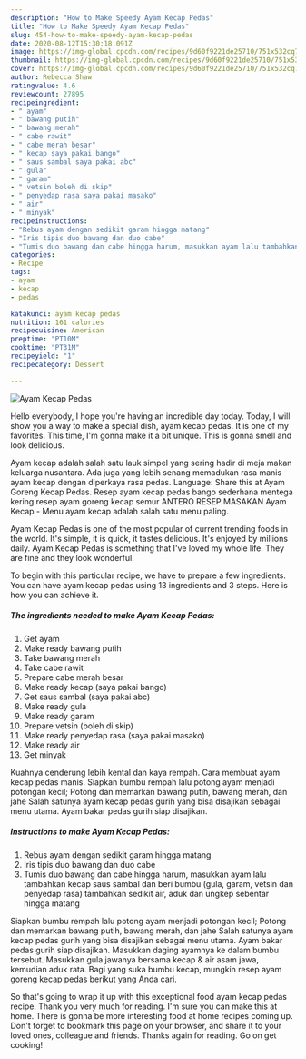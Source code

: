 ```yaml
---
description: "How to Make Speedy Ayam Kecap Pedas"
title: "How to Make Speedy Ayam Kecap Pedas"
slug: 454-how-to-make-speedy-ayam-kecap-pedas
date: 2020-08-12T15:30:18.091Z
image: https://img-global.cpcdn.com/recipes/9d60f9221de25710/751x532cq70/ayam-kecap-pedas-foto-resep-utama.jpg
thumbnail: https://img-global.cpcdn.com/recipes/9d60f9221de25710/751x532cq70/ayam-kecap-pedas-foto-resep-utama.jpg
cover: https://img-global.cpcdn.com/recipes/9d60f9221de25710/751x532cq70/ayam-kecap-pedas-foto-resep-utama.jpg
author: Rebecca Shaw
ratingvalue: 4.6
reviewcount: 27895
recipeingredient:
- " ayam"
- " bawang putih"
- " bawang merah"
- " cabe rawit"
- " cabe merah besar"
- " kecap saya pakai bango"
- " saus sambal saya pakai abc"
- " gula"
- " garam"
- " vetsin boleh di skip"
- " penyedap rasa saya pakai masako"
- " air"
- " minyak"
recipeinstructions:
- "Rebus ayam dengan sedikit garam hingga matang"
- "Iris tipis duo bawang dan duo cabe"
- "Tumis duo bawang dan cabe hingga harum, masukkan ayam lalu tambahkan kecap saus sambal dan beri bumbu (gula, garam, vetsin dan penyedap rasa) tambahkan sedikit air, aduk dan ungkep sebentar hingga matang"
categories:
- Recipe
tags:
- ayam
- kecap
- pedas

katakunci: ayam kecap pedas 
nutrition: 161 calories
recipecuisine: American
preptime: "PT10M"
cooktime: "PT31M"
recipeyield: "1"
recipecategory: Dessert

---
```



![Ayam Kecap Pedas](https://img-global.cpcdn.com/recipes/9d60f9221de25710/751x532cq70/ayam-kecap-pedas-foto-resep-utama.jpg)

Hello everybody, I hope you're having an incredible day today. Today, I will show you a way to make a special dish, ayam kecap pedas. It is one of my favorites. This time, I'm gonna make it a bit unique. This is gonna smell and look delicious.

Ayam kecap adalah salah satu lauk simpel yang sering hadir di meja makan keluarga nusantara. Ada juga yang lebih senang memadukan rasa manis ayam kecap dengan diperkaya rasa pedas. Language: Share this at Ayam Goreng Kecap Pedas. Resep ayam kecap pedas bango sederhana mentega kering resep ayam goreng kecap semur ANTERO RESEP MASAKAN Ayam Kecap - Menu ayam kecap adalah salah satu menu paling.

Ayam Kecap Pedas is one of the most popular of current trending foods in the world. It's simple, it is quick, it tastes delicious. It's enjoyed by millions daily. Ayam Kecap Pedas is something that I've loved my whole life. They are fine and they look wonderful.


To begin with this particular recipe, we have to prepare a few ingredients. You can have ayam kecap pedas using 13 ingredients and 3 steps. Here is how you can achieve it.

<!--inarticleads1-->

##### The ingredients needed to make Ayam Kecap Pedas:

1. Get  ayam
1. Make ready  bawang putih
1. Take  bawang merah
1. Take  cabe rawit
1. Prepare  cabe merah besar
1. Make ready  kecap (saya pakai bango)
1. Get  saus sambal (saya pakai abc)
1. Make ready  gula
1. Make ready  garam
1. Prepare  vetsin (boleh di skip)
1. Make ready  penyedap rasa (saya pakai masako)
1. Make ready  air
1. Get  minyak


Kuahnya cenderung lebih kental dan kaya rempah. Cara membuat ayam kecap pedas manis. Siapkan bumbu rempah lalu potong ayam menjadi potongan kecil; Potong dan memarkan bawang putih, bawang merah, dan jahe Salah satunya ayam kecap pedas gurih yang bisa disajikan sebagai menu utama. Ayam bakar pedas gurih siap disajikan. 

<!--inarticleads2-->

##### Instructions to make Ayam Kecap Pedas:

1. Rebus ayam dengan sedikit garam hingga matang
1. Iris tipis duo bawang dan duo cabe
1. Tumis duo bawang dan cabe hingga harum, masukkan ayam lalu tambahkan kecap saus sambal dan beri bumbu (gula, garam, vetsin dan penyedap rasa) tambahkan sedikit air, aduk dan ungkep sebentar hingga matang


Siapkan bumbu rempah lalu potong ayam menjadi potongan kecil; Potong dan memarkan bawang putih, bawang merah, dan jahe Salah satunya ayam kecap pedas gurih yang bisa disajikan sebagai menu utama. Ayam bakar pedas gurih siap disajikan. Masukkan daging ayamnya ke dalam bumbu tersebut. Masukkan gula jawanya bersama kecap &amp; air asam jawa, kemudian aduk rata. Bagi yang suka bumbu kecap, mungkin resep ayam goreng kecap pedas berikut yang Anda cari. 

So that's going to wrap it up with this exceptional food ayam kecap pedas recipe. Thank you very much for reading. I'm sure you can make this at home. There is gonna be more interesting food at home recipes coming up. Don't forget to bookmark this page on your browser, and share it to your loved ones, colleague and friends. Thanks again for reading. Go on get cooking!
